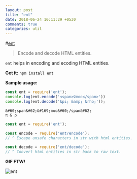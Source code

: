 ```yaml
---
layout: post
title: "ent"
date: 2018-06-24 10:11:29 +0530
comments: true
categories: util 
---
```


#[ent](https://www.npmjs.com/package/ent)
> Encode and decode HTML entities.

`ent` helps in encoding and ecoding HTML entities.

__Get it:__ `npm install ent`

__Sample usage:__


```js
const ent = require('ent');
console.log(ent.encode('<span>©moo</span>'))
console.log(ent.decode('&pi; &amp; &rho;'));
```

```
&#60;span&#62;&#169;moo&#60;/span&#62;
π & ρ
```

```js
const ent = require('ent');

const encode = require('ent/encode');
// ^ Escape unsafe characters in str with html entities.

const decode = require('ent/decode');
// ^ Convert html entities in str back to raw text.
```

__GIF FTW!__

![ent](/images/ent/ent.gif)
